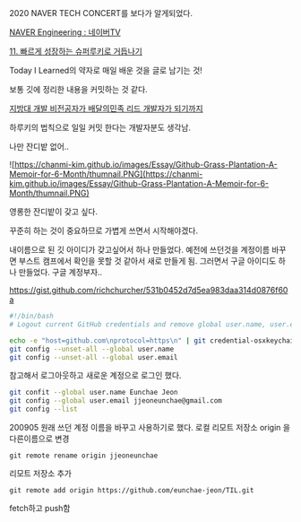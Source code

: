 2020 NAVER TECH CONCERT를 보다가 알게되었다.

[NAVER Engineering : 네이버TV](https://tv.naver.com/naverd2)

[11. 빠르게 성장하는 슈퍼루키로 거듭나기](https://tv.naver.com/v/15355024)

Today I Learned의 약자로 매일 배운 것을 글로 남기는 것!

보통 깃에 정리한 내용을 커밋하는 것 같다. 

[지방대 개발 비전공자가 배달의민족 리드 개발자가 되기까지](https://www.youtube.com/watch?v=V9AGvwPmnZU)

하루키의 법칙으로 일일 커밋 한다는 개발자분도 생각남.

나만 잔디밭 없어..

![https://chanmi-kim.github.io/images/Essay/Github-Grass-Plantation-A-Memoir-for-6-Month/thumnail.PNG](https://chanmi-kim.github.io/images/Essay/Github-Grass-Plantation-A-Memoir-for-6-Month/thumnail.PNG)

영롱한 잔디밭이 갖고 싶다.

꾸준히 하는 것이 중요하므로 가볍게 쓰면서 시작해야겠다.

내이름으로 된 깃 아이디가 갖고싶어서 하나 만들었다. 예전에 쓰던것을 계정이름 바꾸면 부스트 캠프에서 확인을 못할 것 같아서 새로 만들게 됨. 그러면서 구글 아이디도 하나 만들었다. 구글 계정부자..

https://gist.github.com/richchurcher/531b0452d7d5ea983daa314d0876f60a

```bash
#!/bin/bash
# Logout current GitHub credentials and remove global user.name, user.email

echo -e "host=github.com\nprotocol=https\n" | git credential-osxkeychain erase
git config --unset-all --global user.name
git config --unset-all --global user.email
```

참고해서 로그아웃하고 새로운 계정으로 로그인 했다.
```bash
git confit --global user.name Eunchae Jeon
git config --global user.email jjeoneunchae@gmail.com
git config --list
```

200905 
원래 쓰던 계정 이름을 바꾸고 사용하기로 했다.
로컬 리모트 저장소 origin 을 다른이름으로 변경

`git remote rename origin jjeoneunchae`

리모트 저장소 추가

`git remote add origin https://github.com/eunchae-jeon/TIL.git`

fetch하고 push함